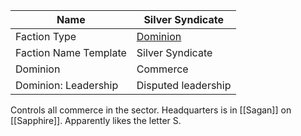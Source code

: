 | Name                  | Silver Syndicate                                                  |
| --------------------- | ----------------------------------------------------------------- |
| Faction Type          | [Dominion](datasworn:oracle_rollable:starforged/faction/dominion) |
| Faction Name Template | Silver Syndicate                                                  |
| Dominion              | Commerce                                                          |
| Dominion: Leadership  | Disputed leadership                                               |
Controls all commerce in the sector. Headquarters is in [[Sagan]] on [[Sapphire]]. Apparently likes the letter S.